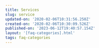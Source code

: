 ```yaml
---
title: Services
slug: service
updated-on: '2020-02-06T10:31:56.250Z'
created-on: '2020-02-06T10:30:09.526Z'
published-on: '2023-06-12T19:40:57.154Z'
layout: '[faq-categories].html'
tags: faq-categories
---
```



